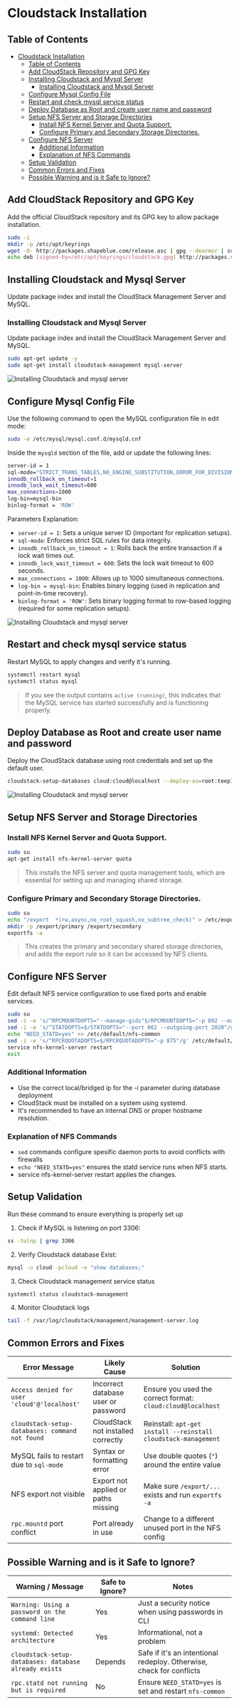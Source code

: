 # Cloudstack Installation

## Table of Contents

- [Cloudstack Installation](#cloudstack-installation)
  - [Table of Contents](#table-of-contents)
  - [Add CloudStack Repository and GPG Key](#add-cloudstack-repository-and-gpg-key)
  - [Installing Cloudstack and Mysql Server](#installing-cloudstack-and-mysql-server)
    - [Installing Cloudstack and Mysql Server](#installing-cloudstack-and-mysql-server-1)
  - [Configure Mysql Config File](#configure-mysql-config-file)
  - [Restart and check mysql service status](#restart-and-check-mysql-service-status)
  - [Deploy Database as Root and create user name and password](#deploy-database-as-root-and-create-user-name-and-password)
  - [Setup NFS Server and Storage Directories](#setup-nfs-server-and-storage-directories)
    - [Install NFS Kernel Server and Quota Support.](#install-nfs-kernel-server-and-quota-support)
    - [Configure Primary and Secondary Storage Directories.](#configure-primary-and-secondary-storage-directories)
  - [Configure NFS Server](#configure-nfs-server)
    - [Additional Information](#additional-information)
    - [Explanation of NFS Commands](#explanation-of-nfs-commands)
  - [Setup Validation](#setup-validation)
  - [Common Errors and Fixes](#common-errors-and-fixes)
  - [Possible Warning and is it Safe to Ignore?](#possible-warning-and-is-it-safe-to-ignore)


## Add CloudStack Repository and GPG Key

Add the official CloudStack repository and its GPG key to allow package installation.

```bash
sudo -i
mkdir -p /etc/apt/keyrings
wget -O- http://packages.shapeblue.com/release.asc | gpg --dearmor | sudo tee /etc/apt/keyrings/cloudstack.gpg > /dev/null
echo deb [signed-by=/etc/apt/keyrings/cloudstack.gpg] http://packages.shapeblue.com/cloudstack/upstream/debian/4.18 / > /etc/apt/sources.list.d/cloudstack.list
```

## Installing Cloudstack and Mysql Server

Update package index and install the CloudStack Management Server and MySQL.

### Installing Cloudstack and Mysql Server

Update package index and install the CloudStack Management Server and MySQL.

```bash
sudo apt-get update -y
sudo apt-get install cloudstack-management mysql-server
```

![Installing Cloudstack and mysql server](../images/cloudstack-installation/01_install.png)

## Configure Mysql Config File

Use the following command to open the MySQL configuration file in edit mode:

```bash
sudo -e /etc/mysql/mysql.conf.d/mysqld.cnf
```

Inside the `mysqld` section of the file, add or update the following lines:

```bash
server-id = 1
sql-mode="STRICT_TRANS_TABLES,NO_ENGINE_SUBSTITUTION,ERROR_FOR_DIVISION_BY_ZERO,NO_ZERO_DATE,NO_ZERO_IN_DATE,NO_ENGINE_SUBSTITUTION"
innodb_rollback_on_timeout=1
innodb_lock_wait_timeout=600
max_connections=1000
log-bin=mysql-bin
binlog-format = 'ROW'
```

Parameters Explanation:

- `server-id = 1`: Sets a unique server ID (important for replication setups).
- `sql-mode`: Enforces strict SQL rules for data integrity.
- `innodb_rollback_on_timeout = 1`: Rolls back the entire transaction if a lock wait times out.
- `innodb_lock_wait_timeout = 600`: Sets the lock wait timeout to 600 seconds.
- `max_connections = 1000`: Allows up to 1000 simultaneous connections.
- `log-bin = mysql-bin`: Enables binary logging (used in replication and point-in-time recovery).
- `binlog-format = 'ROW'`: Sets binary logging format to row-based logging (required for some replication setups).

![Installing Cloudstack and mysql server](../images/cloudstack-installation/02_sql.png)

## Restart and check mysql service status

Restart MySQL to apply changes and verify it's running.

```bash
systemctl restart mysql
systemctl status mysql
```

> If you see the output contains `active (running)`, this indicates that the MySQL service has started successfully and is functioning properly.

## Deploy Database as Root and create user name and password

Deploy the CloudStack database using root credentials and set up the default user.

```bash
cloudstack-setup-databases cloud:cloud@localhost --deploy-as=root:teep1 -i 192.168.1.220
```

![Installing Cloudstack and mysql server](../images/cloudstack-installation/03_db.png)

## Setup NFS Server and Storage Directories

### Install NFS Kernel Server and Quota Support.

```bash
sudo su
apt-get install nfs-kernel-server quota
```

> This installs the NFS server and quota management tools, which are essential for setting up and managing shared storage.

### Configure Primary and Secondary Storage Directories.

```bash
sudo su
echo "/export  *(rw,async,no_root_squash,no_subtree_check)" > /etc/exports
mkdir -p /export/primary /export/secondary
exportfs -a
```

> This creates the primary and secondary shared storage directories, and adds the export rule so it can be accessed by NFS clients.

## Configure NFS Server

Edit default NFS service configuration to use fixed ports and enable services.

```bash
sudo su
sed -i -e 's/^RPCMOUNTDOPTS="--manage-gids"$/RPCMOUNTDOPTS="-p 892 --manage-gids"/g' /etc/default/nfs-kernel-server
sed -i -e 's/^STATDOPTS=$/STATDOPTS="--port 662 --outgoing-port 2020"/g' /etc/default/nfs-common
echo "NEED_STATD=yes" >> /etc/default/nfs-common
sed -i -e 's/^RPCRQUOTADOPTS=$/RPCRQUOTADOPTS="-p 875"/g' /etc/default/quota
service nfs-kernel-server restart
exit
```

### Additional Information

- Use the correct local/bridged ip for the -i parameter during database deployment
- CloudStack must be installed on a system using systemd.
- It's recommended to have an internal DNS or proper hostname resolution.

### Explanation of NFS Commands

- `sed` commands configure spesific daemon ports to avoid conflicts with firewalls
- `echo "NEED_STATD=yes"` ensures the statd service runs when NFS starts.
- service nfs-kernel-server restart applies the changes.

## Setup Validation

Run these command to ensure everything is properly set up

1. Check if MySQL is listening on port 3306:

```bash
ss -tulnp | grep 3306
```

2. Verify Cloudstack database Exist:

```bash
mysql -u cloud -pcloud -e "show databases;"
```

3. Check Cloudstack management service status

```bash
systemctl status cloudstack-management
```

4. Monitor Cloudstack logs

```bash
tail -f /var/log/cloudstack/management/management-server.log
```

## Common Errors and Fixes

| Error Message                                   | Likely Cause                        | Solution                                                       |
| ----------------------------------------------- | ----------------------------------- | -------------------------------------------------------------- |
| `Access denied for user 'cloud'@'localhost'`    | Incorrect database user or password | Ensure you used the correct format: `cloud:cloud@localhost`    |
| `cloudstack-setup-databases: command not found` | CloudStack not installed correctly  | Reinstall: `apt-get install --reinstall cloudstack-management` |
| MySQL fails to restart due to `sql-mode`        | Syntax or formatting error          | Use double quotes (`"`) around the entire value                |
| NFS export not visible                          | Export not applied or paths missing | Make sure `/export/...` exists and run `exportfs -a`           |
| `rpc.mountd` port conflict                      | Port already in use                 | Change to a different unused port in the NFS config            |

## Possible Warning and is it Safe to Ignore?

| Warning / Message                                     | Safe to Ignore? | Notes                                                                |
| ----------------------------------------------------- | --------------- | -------------------------------------------------------------------- |
| `Warning: Using a password on the command line`       | Yes             | Just a security notice when using passwords in CLI                   |
| `systemd: Detected architecture`                      | Yes             | Informational, not a problem                                         |
| `cloudstack-setup-databases: database already exists` | Depends         | Safe if it's an intentional redeploy. Otherwise, check for conflicts |
| `rpc.statd not running but is required`               | No              | Ensure `NEED_STATD=yes` is set and restart `nfs-common`              |
